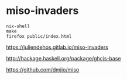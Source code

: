 # miso-invaders

```
nix-shell
make
firefox public/index.html
```

https://juliendehos.gitlab.io/miso-invaders
 
http://hackage.haskell.org/package/ghcjs-base

https://github.com/dmjio/miso

